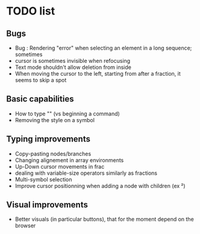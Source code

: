 # TODO list

## Bugs
- Bug : Rendering "error" when selecting an element in a long sequence; sometimes
- cursor is sometimes invisible when refocusing
- Text mode shouldn't allow deletion from inside
- When moving the cursor to the left, starting from after a fraction, it seems to skip a spot

## Basic capabilities
- How to type "\" (vs beginning a command)
- Removing the style on a symbol

## Typing improvements
- Copy-pasting nodes/branches
- Changing alignement in array environments
- Up-Down cursor movements in frac
- dealing with variable-size operators similarly as fractions
- Multi-symbol selection
- Improve cursor positionning when adding a node with children (ex ²)

## Visual improvements
- Better visuals (in particular buttons), that for the moment depend on the browser